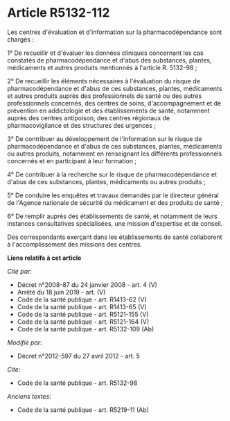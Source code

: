 # Article R5132-112

Les centres d'évaluation et d'information sur la pharmacodépendance sont chargés : 

1° De recueillir et d'évaluer les données cliniques concernant les cas constatés de pharmacodépendance et d'abus des
substances, plantes, médicaments et autres produits mentionnés à l'article R. 5132-98 ; 

2° De recueillir les éléments nécessaires à l'évaluation du risque de pharmacodépendance et d'abus de ces substances,
plantes, médicaments et autres produits auprès des professionnels de santé ou des autres professionnels concernés, des
centres de soins, d'accompagnement et de prévention en addictologie et des établissements de santé, notamment auprès des
centres antipoison, des centres régionaux de pharmacovigilance et des structures des urgences ; 

3° De contribuer au développement de l'information sur le risque de pharmacodépendance et d'abus de ces substances, plantes,
médicaments ou autres produits, notamment en renseignant les différents professionnels concernés et en participant à leur
formation ; 

4° De contribuer à la recherche sur le risque de pharmacodépendance et d'abus de ces substances, plantes, médicaments ou
autres produits ; 

5° De conduire les enquêtes et travaux demandés par le directeur général de l'Agence nationale de sécurité du médicament et
des produits de santé ; 

6° De remplir auprès des établissements de santé, et notamment de leurs instances consultatives spécialisées, une mission
d'expertise et de conseil. 

Des correspondants exerçant dans les établissements de santé collaborent à l'accomplissement des missions des centres.

**Liens relatifs à cet article**

_Cité par_:

  - Décret n°2008-87 du 24 janvier 2008 - art. 4 (V)
  - Arrêté du 18 juin 2019 - art. (V)
  - Code de la santé publique - art. R1413-62 (V)
  - Code de la santé publique - art. R1413-65 (V)
  - Code de la santé publique - art. R5121-155 (V)
  - Code de la santé publique - art. R5121-164 (V)
  - Code de la santé publique - art. R5132-109 (Ab)

_Modifié par_:

  - Décret n°2012-597 du 27 avril 2012 - art. 5

_Cite_:

  - Code de la santé publique - art. R5132-98

_Anciens textes_:

  - Code de la santé publique - art. R5219-11 (Ab)
